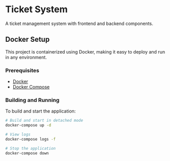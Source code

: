 # Ticket System

A ticket management system with frontend and backend components.

## Docker Setup

This project is containerized using Docker, making it easy to deploy and run in any environment.

### Prerequisites

- [Docker](https://docs.docker.com/get-docker/)
- [Docker Compose](https://docs.docker.com/compose/install/)

### Building and Running

To build and start the application:

```bash
# Build and start in detached mode
docker-compose up -d

# View logs
docker-compose logs -f

# Stop the application
docker-compose down
```